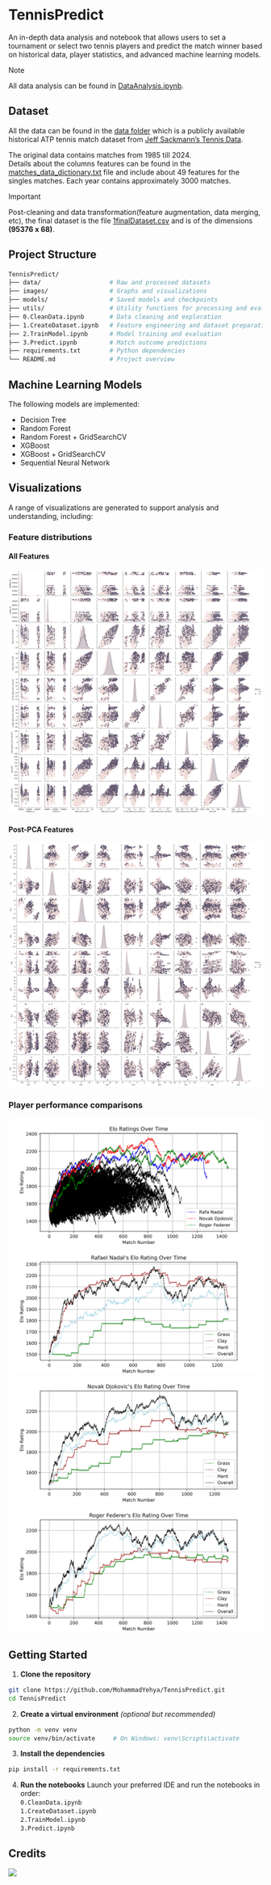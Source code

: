 # **TennisPredict**
An in-depth data analysis and notebook that allows users to set a tournament or select two tennis players and predict the match winner based on historical data, player statistics, and advanced machine learning models. 
> [!NOTE]
> All data analysis can be found in [DataAnalysis.ipynb](/DataAnalysis.ipynb).

## **Dataset**
All the data can be found in the [data folder](/data/) which is a publicly available historical ATP tennis match dataset from [Jeff Sackmann’s Tennis Data](https://github.com/JeffSackmann/tennis_atp).

The original data contains matches from 1985 till 2024.\
Details about the columns features can be found in the [matches_data_dictionary.txt](/data/matches_data_dictionary.txt) file and include about 49 features for the singles matches. Each year contains approximately 3000 matches.

> [!IMPORTANT]
> Post-cleaning and data transformation(feature augmentation, data merging, etc), the final dataset is the file [1finalDataset.csv](/data/1finalDataset.csv) and is of the dimensions **(95376 x 68)**.

## **Project Structure**
```bash
TennisPredict/
├── data/                   # Raw and processed datasets
├── images/                 # Graphs and visualizations
├── models/                 # Saved models and checkpoints
├── utils/                  # Utility functions for processing and evaluation
├── 0.CleanData.ipynb       # Data cleaning and exploration
├── 1.CreateDataset.ipynb   # Feature engineering and dataset preparation
├── 2.TrainModel.ipynb      # Model training and evaluation
├── 3.Predict.ipynb         # Match outcome predictions
├── requirements.txt        # Python dependencies
└── README.md               # Project overview
```

## **Machine Learning Models**
The following models are implemented:
- Decision Tree
- Random Forest
- Random Forest + GridSearchCV
- XGBoost
- XGBoost + GridSearchCV
- Sequential Neural Network

## **Visualizations**
A range of visualizations are generated to support analysis and understanding, including:
### Feature distributions
#### All Features
![outputAllFeatures.png](/images/outputAllFeatures.png)
#### Post-PCA Features
![outputPCA_Pariplot.png](/images/outputPCA_Pariplot.png)
### Player performance comparisons
![big3.png](/images/big3.png)
![RafaelNadal_elo_rating.png](/images/RafaelNadal_elo_rating.png)
![NovakDjokovic_elo_rating.png](/images/NovakDjokovic_elo_rating.png)
![RogerFederer_elo_rating.png](/images/RogerFederer_elo_rating.png)

## **Getting Started**
1. **Clone the repository**
```bash
git clone https://github.com/MohammadYehya/TennisPredict.git
cd TennisPredict
```
2. **Create a virtual environment** *(optional but recommended)*
```bash
python -m venv venv
source venv/bin/activate     # On Windows: venv\Scripts\activate
```
3. **Install the dependencies**
```bash
pip install -r requirements.txt
```
4. **Run the notebooks**
Launch your preferred IDE and run the notebooks in order:\
`0.CleanData.ipynb`\
`1.CreateDataset.ipynb`\
`2.TrainModel.ipynb`\
`3.Predict.ipynb`

## Credits
<a href="https://github.com/mohammadyehya/TennisPredict/graphs/contributors">
  <img src="https://contrib.rocks/image?repo=mohammadyehya/TennisPredict" />
</a>